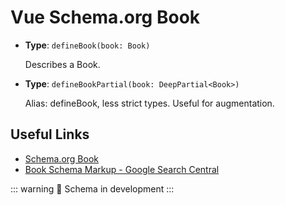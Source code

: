 # Vue Schema.org Book

- **Type**: `defineBook(book: Book)`

  Describes a Book.

- **Type**: `defineBookPartial(book: DeepPartial<Book>)`

  Alias: defineBook, less strict types. Useful for augmentation.

## Useful Links

- [Schema.org Book](https://schema.org/Book)
- [Book Schema Markup - Google Search Central](https://developers.google.com/search/docs/advanced/structured-data/book)

::: warning
🔨 Schema in development
:::
